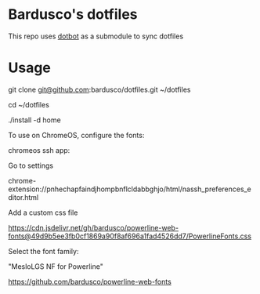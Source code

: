 Bardusco's dotfiles
===================

This repo uses [dotbot](https://github.com/anishathalye/dotbot) as a submodule to sync dotfiles

Usage
===================
git clone git@github.com:bardusco/dotfiles.git ~/dotfiles

cd ~/dotfiles

./install -d home


To use on ChromeOS, configure the fonts:

chromeos ssh app:


Go to settings

chrome-extension://pnhechapfaindjhompbnflcldabbghjo/html/nassh_preferences_editor.html


Add a custom css file

https://cdn.jsdelivr.net/gh/bardusco/powerline-web-fonts@49d9b5ee3fb0cf1869a90f8af696a1fad4526dd7/PowerlineFonts.css

Select the font family:

"MesloLGS NF for Powerline"


https://github.com/bardusco/powerline-web-fonts
